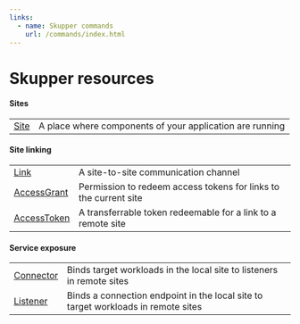 ```yaml
---
links:
  - name: Skupper commands
    url: /commands/index.html
---
```


# Skupper resources

#### Sites

| | |
|-|-|
| [Site](site.html) | A place where components of your application are running |

#### Site linking

| | |
|-|-|
| [Link](link.html) | A site-to-site communication channel |
| [AccessGrant](grant.html) | Permission to redeem access tokens for links to the current site |
| [AccessToken](claim.html) | A transferrable token redeemable for a link to a remote site |

#### Service exposure

| | |
|-|-|
| [Connector](connector.html) | Binds target workloads in the local site to listeners in remote sites |
| [Listener](listener.html) | Binds a connection endpoint in the local site to target workloads in remote sites |

